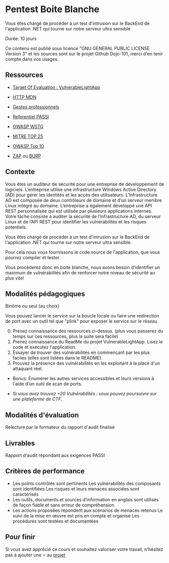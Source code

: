 # Pentest Boite Blanche

Vous êtes chargé de procéder à un test d'intrusion sur le BackEnd de l'application .NET qui tourne sur notre serveur ultra sensible

Durée: 10 jours

Ce contenu est publié sous licence "GNU GENERAL PUBLIC LICENSE Version 3" et les sources sont sur le projet Github Dojo-101, merci d'en tenir compte dans vos usages.

## Ressources

* [Target Of Evaluation : VulnerableLightApp](https://github.com/Aif4thah/VulnerableLightApp)

* [HTTP MDN](https://developer.mozilla.org/fr/docs/Web/HTTP)

* [Gestes professionnels](https://github.com/Aif4thah/Dojo-101)

* [Referentiel PASSI](https://cyber.gouv.fr/referentiels-dexigences-pour-la-qualification)

* [OWASP WSTG](https://owasp.org/www-project-web-security-testing-guide/)

* [MITRE TOP 25](https://cwe.mitre.org/top25/archive/2023/2023_top25_list.html)

* [OWASP Top 10](https://owasp.org/www-project-top-ten/)

* [ZAP](https://www.zaproxy.org/) ou [BURP](https://portswigger.net/burp/communitydownload)


## Contexte

Vous êtes un auditeur de sécurité pour une entreprise de développement de logiciels. L’entreprise utilise une infrastructure Windows Active Directory (AD) pour gérer les identités et les accès des utilisateurs. L’infrastructure AD est composée de deux contrôleurs de domaine et d’un serveur membre Linux intégré au domaine. L’entreprise a également développé une API REST personnalisée qui est utilisée par plusieurs applications internes. Votre tâche consiste à auditer la sécurité de l’infrastructure AD, du serveur Linux et de l’API REST pour identifier les vulnérabilités et les risques potentiels.

Vous êtes chargé de procéder à un test d'intrusion sur le BackEnd de l'application .NET qui tourne sur notre serveur ultra sensible.

Pour cela nous vous fournissons le code source de l'application, que vous pourrez compiler et tester.

Vous procèderez donc en boite blanche, nous avons besoin d'identifier un maximum de vulnérabilités afin de renforcer notre niveau de sécurité au plus vite!

## Modalités pédagogiques

Binôme ou seul (au choix)

Vous pouvez lancer le service sur la boucle locale ou faire une redirection de port avec un outil tel que "plink" pour exposer le service sur le réseau

0. Prenez connaissance des ressources ci-dessus. (plus vous passerez du temps sur ces ressources, plus la suite sera facile)   
1. Prenez connaissance du ReadMe du projet VulnerableLightApp. Lisez le code et exécutez l'application.
2. Essayer de trouver des vulnérabilités en commençant par les plus faciles (elles sont listées dans le README).
3. Prouvez la présence des vulnérabilités en les exploitant à la place d'un attaquant réel.

* Bonus: Énumérer les autres services accessibles et leurs versions à l'aide d'un outil de scan de ports.

* *Si vous avez trouvez +20 Vulnérabilités : vous pouvez poursuivre sur une plateforme de CTF.*

## Modalités d'évaluation

Relecture par le formateur du rapport d'audit finalisé

## Livrables

Rapport d'audit répondant aux exigences PASSI

## Critères de performance

* Les points contrôlés sont pertinents Les vulnérabilités des composants sont identifiées Les risques et leurs menaces associées sont caractérisés 
* Les outils, documents et sources d’information en anglais sont utilisés de façon fiable et sans erreur de compréhension
* Les actions proposées répondent aux scénarios de menaces retenus Le suivi de la mise en œuvre est pris en compte et organisé Les procédures sont testées et documentées

## Pour finir

Si vous avez apprécié ce cours et souhaitez valoriser votre travail, n'hésitez pas à ajouter une ⭐ au [projet](https://github.com/Aif4thah/Dojo-101)